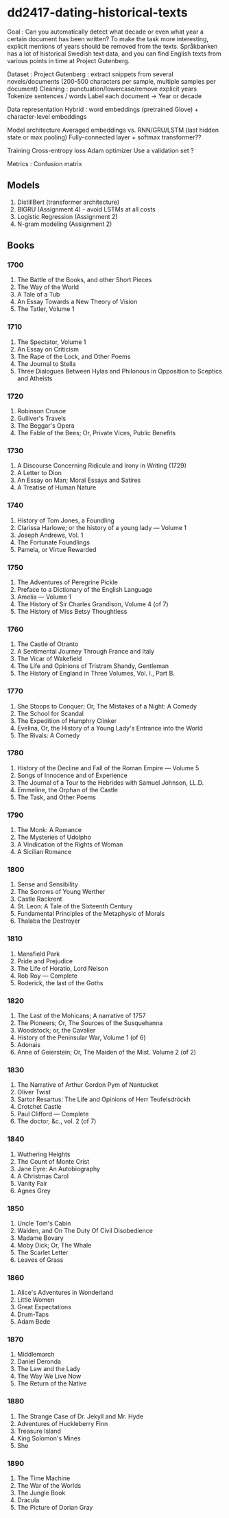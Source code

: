 # dd2417-dating-historical-texts


Goal : Can you automatically detect what decade or even what year a certain document has been written? To make the task more interesting, explicit mentions of
years should be removed from the texts. Språkbanken has a lot of historical Swedish text data, and you can find English texts from various points in time at Project Gutenberg.

Dataset :
Project Gutenberg : 
extract snippets from several novels/documents (200-500 characters per sample, multiple samples per document)
Cleaning : punctuation/lowercase/remove explicit years
Tokenize sentences / words
Label each document → Year or decade

Data representation
Hybrid : word embeddings (pretrained Glove) + character-level embeddings

Model architecture
Averaged embeddings vs. RNN/GRU/LSTM (last hidden state or max pooling)
Fully-connected layer + softmax 
transformer??

Training
Cross-entropy loss
Adam optimizer
Use a validation set ?

Metrics : Confusion matrix 

## Models 
1. DistillBert (transformer architecture)
2. BIGRU (Assignment 4) - avoid LSTMs at all costs
3. Logistic Regression (Assignment 2)
4. N-gram modeling (Assignment 2)

## Books 
### 1700 
1. The Battle of the Books, and other Short Pieces
2. The Way of the World
3. A Tale of a Tub
4. An Essay Towards a New Theory of Vision
5. The Tatler, Volume 1
### 1710 
1. The Spectator, Volume 1
2. An Essay on Criticism
3. The Rape of the Lock, and Other Poems
4. The Journal to Stella
5. Three Dialogues Between Hylas and Philonous in Opposition to Sceptics and Atheists
### 1720 
1. Robinson Crusoe
2. Gulliver's Travels
3. The Beggar's Opera
4. The Fable of the Bees; Or, Private Vices, Public Benefits
### 1730
1. A Discourse Concerning Ridicule and Irony in Writing (1729)
2. A Letter to Dion
3. An Essay on Man; Moral Essays and Satires
4. A Treatise of Human Nature
### 1740 
1. History of Tom Jones, a Foundling
2. Clarissa Harlowe; or the history of a young lady — Volume 1
3. Joseph Andrews, Vol. 1
4. The Fortunate Foundlings
5. Pamela, or Virtue Rewarded
### 1750 
1. The Adventures of Peregrine Pickle
2. Preface to a Dictionary of the English Language
3. Amelia — Volume 1
4. The History of Sir Charles Grandison, Volume 4 (of 7)
5. The History of Miss Betsy Thoughtless
### 1760
1. The Castle of Otranto
2. A Sentimental Journey Through France and Italy
3. The Vicar of Wakefield
4. The Life and Opinions of Tristram Shandy, Gentleman
5. The History of England in Three Volumes, Vol. I., Part B.
### 1770 
1. She Stoops to Conquer; Or, The Mistakes of a Night: A Comedy
2. The School for Scandal
3. The Expedition of Humphry Clinker
4. Evelina, Or, the History of a Young Lady's Entrance into the World
5. The Rivals: A Comedy
### 1780
1. History of the Decline and Fall of the Roman Empire — Volume 5
2. Songs of Innocence and of Experience
3. The Journal of a Tour to the Hebrides with Samuel Johnson, LL.D.
4. Emmeline, the Orphan of the Castle
5. The Task, and Other Poems
### 1790
1. The Monk: A Romance
2. The Mysteries of Udolpho
3. A Vindication of the Rights of Woman
4. A Sicilian Romance
### 1800 
1. Sense and Sensibility
2. The Sorrows of Young Werther
3. Castle Rackrent
4. St. Leon: A Tale of the Sixteenth Century
5. Fundamental Principles of the Metaphysic of Morals
6. Thalaba the Destroyer
### 1810 
1. Mansfield Park
2. Pride and Prejudice
3. The Life of Horatio, Lord Nelson
4. Rob Roy — Complete
5. Roderick, the last of the Goths
### 1820 
1. The Last of the Mohicans; A narrative of 1757
2. The Pioneers; Or, The Sources of the Susquehanna
3. Woodstock; or, the Cavalier
4. History of the Peninsular War, Volume 1 (of 6)
5. Adonais
6. Anne of Geierstein; Or, The Maiden of the Mist. Volume 2 (of 2) 
### 1830 
1. The Narrative of Arthur Gordon Pym of Nantucket
2. Oliver Twist
3. Sartor Resartus: The Life and Opinions of Herr Teufelsdröckh
4. Crotchet Castle
5. Paul Clifford — Complete
6. The doctor, &c., vol. 2 (of 7)
### 1840
1.  Wuthering Heights
2. The Count of Monte Crist
3. Jane Eyre: An Autobiography
4. A Christmas Carol
5. Vanity Fair
6. Agnes Grey
### 1850 
1. Uncle Tom's Cabin
2. Walden, and On The Duty Of Civil Disobedience
3. Madame Bovary
4. Moby Dick; Or, The Whale
5. The Scarlet Letter
6. Leaves of Grass
### 1860
1. Alice's Adventures in Wonderland
2. Little Women
3. Great Expectations
4. Drum-Taps
5. Adam Bede
### 1870 
1. Middlemarch
2. Daniel Deronda
3. The Law and the Lady
4. The Way We Live Now
5. The Return of the Native
### 1880 
1. The Strange Case of Dr. Jekyll and Mr. Hyde
2. Adventures of Huckleberry Finn
3. Treasure Island
4. King Solomon's Mines
5. She
### 1890 
1. The Time Machine
2. The War of the Worlds
3. The Jungle Book
4. Dracula
5. The Picture of Dorian Gray

